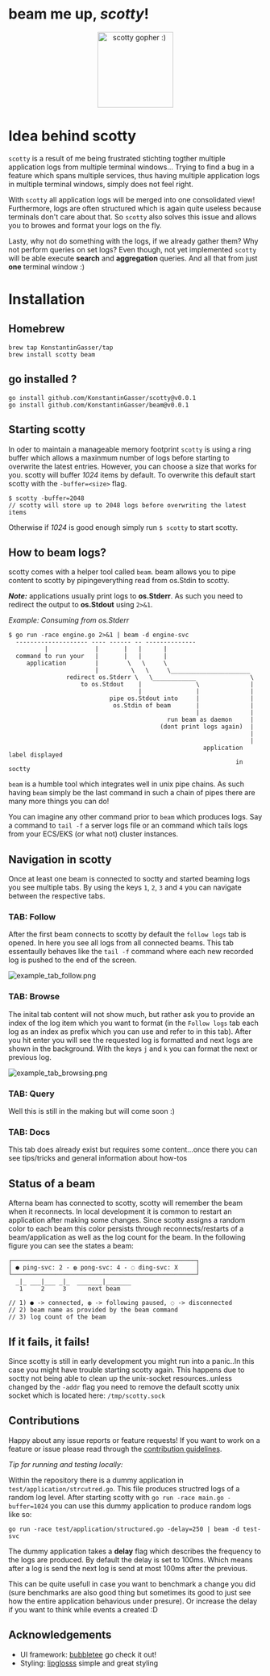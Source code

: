 # beam me up, ***scotty***!

<p align="center">
    <img src="resources/gopher-scotty.png" alt="scotty gopher :)" width="150px" height="150px"></img>
</p>


# Idea behind scotty

`scotty` is a result of me being frustrated stichting togther multiple application logs from multiple terminal windows...
Trying to find a bug in a feature which spans multiple services, thus having multiple application logs in multiple terminal windows, simply does not feel right.


With `scotty` all application logs will be merged into one consolidated view! Furthermore, logs are often structured which is again quite useless because terminals don't care about that.
So `scotty` also solves this issue and allows you to browes and format your logs on the fly.

Lasty, why not do something with the logs, if we already gather them?
Why not perform queries on set logs? Even though, not yet implemented `scotty` will be able execute **search** and **aggregation** queries. And all that from just **one** terminal window :)


# Installation


## Homebrew
```
brew tap KonstantinGasser/tap
brew install scotty beam
```


## go installed ?

```
go install github.com/KonstantinGasser/scotty@v0.0.1
go install github.com/KonstantinGasser/beam@v0.0.1
```

## Starting scotty

In oder to maintain a manageable memory footprint `scotty` is using a ring buffer which allows a maxinmum number of logs before starting to overwrite the latest entries.
However, you can choose a size that works for you. scotty will buffer *1024* items by default.
To overwrite this default start scotty with the `-buffer=<size>` flag.

```
$ scotty -buffer=2048
// scotty will store up to 2048 logs before overwriting the latest items
```

Otherwise if *1024* is good enough simply run `$ scotty` to start scotty.


## How to beam logs?

scotty comes with a helper tool called `beam`. beam allows you to pipe content to scotty by pipingeverything read from os.Stdin to scotty.

***Note:***
applications usually print logs to **os.Stderr**. As such you need to redirect the output to **os.Stdout** using `2>&1`.

*Example: Consuming from os.Stderr*

```
$ go run -race engine.go 2>&1 | beam -d engine-svc
  -------------------- ---- ------ -- --------------
          |             |       |   |      |
  command to run your   |       |   |      |
     application        |        \   \     \
                        |         \   \     \______________________
                redirect os.Stderr \   \____________               \
                    to os.Stdout    |               \              |
                                    |               |              |
                            pipe os.Stdout into     |              |
                             os.Stdin of beam       |              |
                                                    |              |
                                            run beam as daemon     |
                                          (dont print logs again)  |
                                                                   |
                                                                   |
                                                      application label displayed
                                                               in soctty
```

`beam` is a humble tool which integrates well in unix pipe chains. As such having `beam` simply be the last command in such a chain of pipes there are many more things you can do!

You can imagine any other command prior to `beam` which produces logs. Say a command to `tail -f` a server logs file or an command which tails logs
from your ECS/EKS (or what not) cluster instances.


## Navigation in scotty

Once at least one beam is connected to soctty and started beaming logs you see multiple tabs. By using the keys `1`, `2`, `3` and `4` you can navigate between the respective tabs.

### TAB: Follow

After the first beam connects to scotty by default the `follow logs` tab is opened. In here you see all logs from all connected beams.
This tab essentaully behaves like the `tail -f` command where each new recorded log is pushed to the end of the screen.

![example_tab_follow.png](resources/example_tab_follow.png)

### TAB: Browse

The inital tab content will not show much, but rather ask you to provide an index of the log item which you want to format (in the `Follow logs` tab each log as an index as prefix which you can use and refer to in this tab).
After you hit enter you will see the requested log is formatted and next logs are shown in the background.
With the keys `j` and `k` you can format the next or previous log.

![example_tab_browsing.png](resources/example_tab_browsing.png)

### TAB: Query

Well this is still in the making but will come soon :)

### TAB: Docs

This tab does already exist but requires some content...once there you can see tips/tricks and general information about how-tos


## Status of a beam

Afterna beam has connected to scotty, scotty will remember the beam when it reconnects. In local development it is common to restart an application after making some changes.
Since scotty assigns a random color to each beam this color persists through reconnects/restarts of a beam/application as well as the log count for the beam.
In the following figure you can see the states a beam:

```
┌───────────────────────────────────────────────────┐
│ ● ping-svc: 2 - ◍ pong-svc: 4 - ◌ ding-svc: X     │
└───────────────────────────────────────────────────┘
  _|_ ___|___ _|_  _______|_______
   1     2     3      next beam

// 1) ● -> connected, ◍ -> following paused, ◌ -> disconnected
// 2) beam name as provided by the beam command
// 3) log count of the beam
```

## If it fails, it fails!

Since scotty is still in early development you might run into a panic..In this case you might have trouble starting scotty again. This happens due to soctty
not being able to clean up the unix-socket resources..unless changed by the `-addr` flag you need to remove the default scotty unix socket which is located here:  `/tmp/scotty.sock`


## Contributions

Happy about any issue reports or feature requests! If you want to work on a feature or issue please read through the [contribution guidelines](CONTRIBUTING.md).

*Tip for running and testing locally:*

Within the repository there is a dummy application in `test/application/strcutred.go`. This file produces structred logs of a random log level. After starting scotty with `go run -race main.go -buffer=1024` you can use this dummy application to produce random logs like so:

```
go run -race test/application/structured.go -delay=250 | beam -d test-svc
```

The dummy application takes a **delay** flag which describes the frequency to the logs are produced. By default the delay is set to 100ms. Which means after a log is send the next log is send at most 100ms after the previous.

This can be quite usefull in case you want to benchmark a change you did (sure benchmarks are also good thing but sometimes its good to just see how the entire application behavious under presure). Or increase the delay if you want to think while events a created :D

## Acknowledgements

- UI framework: [bubbletee](https://github.com/charmbracelet/bubbletea) go check it out!
- Styling: [lipglosss](https://github.com/charmbracelet/lipgloss) simple and great styling
